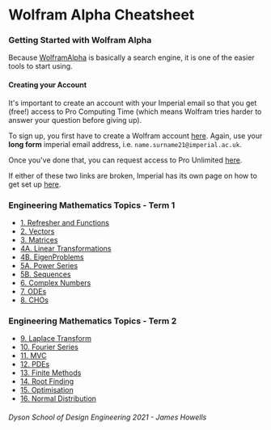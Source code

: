 # Wolfram Alpha Cheatsheet


### Getting Started with Wolfram Alpha

Because [WolframAlpha](https://www.wolframalpha.com) is basically a search engine, it is one of the easier tools to start using.

#### Creating your Account
It's important to create an account with your Imperial email so that you get (free!) access to Pro Computing Time (which means Wolfram tries harder to answer your question before giving up).

To sign up, you first have to create a Wolfram account [here](https://account.wolfram.com/auth/create). Again, use your **long form** imperial email address, i.e. ```name.surname21@imperial.ac.uk```.

Once you've done that, you can request access to Pro Unlimited [here](https://user.wolfram.com/portal/requestAK/e644bf3e2cf8d5afdf8bbbde53ce36b7b6b6a917).

If either of these two links are broken, Imperial has its own page on how to get set up [here](https://www.imperial.ac.uk/admin-services/ict/self-service/computers-printing/devices-and-software/get-software/get-software-for-students/wolfram-alpha-pro/).

### Engineering Mathematics Topics - Term 1
- [1. Refresher and Functions](./term1/refresher_functions.md)
- [2. Vectors]()
- [3. Matrices]()
- [4A. Linear Transformations]()
- [4B. EigenProblems]()
- [5A. Power Series]()
- [5B. Sequences]()
- [6. Complex Numbers]()
- [7. ODEs]()
- [8. CHOs]()

### Engineering Mathematics Topics - Term 2
 - [9. Laplace Transform]()
 - [10. Fourier Series]()
 - [11. MVC]()
 - [12. PDEs]()
 - [13. Finite Methods]()
 - [14. Root Finding]()
 - [15. Optimisation]()
 - [16. Normal Distribution]()




###### Dyson School of Design Engineering 2021 - James Howells